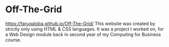 # Off-The-Grid
https://faruqaloba.github.io/Off-The-Grid/
This website was created by strictly only using HTML &amp; CSS languages. It was a project I worked on, for a Web Design module back in second year of my Computing for Business course.
